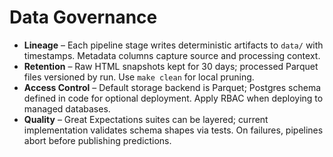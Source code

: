 # Data Governance

- **Lineage** – Each pipeline stage writes deterministic artifacts to `data/` with timestamps. Metadata columns capture source and processing context.
- **Retention** – Raw HTML snapshots kept for 30 days; processed Parquet files versioned by run. Use `make clean` for local pruning.
- **Access Control** – Default storage backend is Parquet; Postgres schema defined in code for optional deployment. Apply RBAC when deploying to managed databases.
- **Quality** – Great Expectations suites can be layered; current implementation validates schema shapes via tests. On failures, pipelines abort before publishing predictions.
